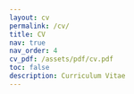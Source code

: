 ```yaml
---
layout: cv
permalink: /cv/
title: CV
nav: true
nav_order: 4
cv_pdf: /assets/pdf/cv.pdf
toc: false
description: Curriculum Vitae
---
```

